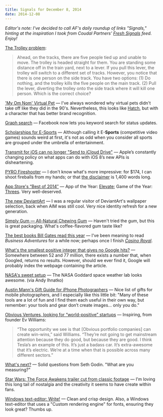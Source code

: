 ```yaml
---
title: Signals for December 8, 2014
date: 2014-12-08
---
```

_Editor's note: I've decided to call AF's daily roundup of links "Signals," hinting at the inspiration I took from Coudal Partners' [Fresh Signals](http://coudal.com/) feed. Enjoy!_

[The Trolley problem](http://en.wikipedia.org/wiki/Trolley_problem): 

> Ahead, on the tracks, there are five people tied up and unable to move. The trolley is headed straight for them. You are standing some distance off in the train yard, next to a lever. If you pull this lever, the trolley will switch to a different set of tracks. However, you notice that there is one person on the side track. You have two options: (1) Do nothing, and the trolley kills the five people on the main track. (2) Pull the lever, diverting the trolley onto the side track where it will kill one person. Which is the correct choice?

['My Om Nom' Virtual Pet](http://toucharcade.com/2014/12/08/my-om-nom-virtual-pet-coming-soon/) &mdash; I've always wondered why virtual pets didn't take off like they did in the 90's. Nevertheless, this looks like [Hatch](http://www.hatchpet.com/), but with a character that has better brand recognition. 

[Graph search](http://techcrunch.com/2014/12/08/facebook-keyword-search/) &mdash; Facebook now lets you keyword search for status updates.

[Scholarships for E-Sports](http://www.nytimes.com/2014/12/09/technology/esports-colleges-breeding-grounds-professional-gaming.html) &mdash; Although calling it E-**Sports** (competitive video games) sounds weird at first, it's not as odd when you consider all sports are grouped under the umbrella of entertainment. 

[Transmit for iOS can no longer "Send to iCloud Drive"](http://www.panic.com/blog/transmit-ios-1-1-1/) &mdash; Apple’s constantly changing policy on what apps can do with iOS 8’s new APIs is disheartening. 

[PYRO Fireshooter](http://www.ellusionist.com/pyro-handheld-fireshooter-by-adam-wilber.html) &mdash; I don't know what's more impressive: for $174, I can shoot fireballs from my hands; or that [the disclaimer](http://www.ellusionist.com/pyro-disclaimer) is 1,400 words long. 

[App Store's “Best of 2014″](http://www.macstories.net/news/apple-posts-best-of-2014-app-store-and-itunes-store-lists/) &mdash; App of the Year: [Elevate](https://itunes.apple.com/us/app/elevate-brain-training/id875063456?mt=8&uo=4&at=10ltSa); Game of the Year: [Threes](https://itunes.apple.com/us/app/threes!/id779157948?mt=8&uo=4&at=10ltSa). Very well-deserved. 

[The new DeviantArt](http://www.underconsideration.com/brandnew/archives/new_logo_and_identity_for_deviantart_by_moving_brands.php) &mdash; I was a regular visitor of DeviantArt's wallpaper selection, back when AIM was still cool. Very nice identity refresh for a new generation. 

[Simply Gum — All-Natural Chewing Gum](http://toolsandtoys.net/simply-gum-all-natural-chewing-gum/) &mdash; Haven't tried the gum, but this is great packaging. What's coffee-flavored gum taste like? 

[The best books Bill Gates read this year](http://www.gatesnotes.com/About-Bill-Gates/Best-Books-2014) &mdash; I've been meaning to read _Business Adventures_ for a while now; perhaps once I finish [_Casino Royal_](https://twitter.com/kyledreger/status/541785979204689920).

[What's the smallest positive integer that gives no Google hits?](http://godplaysdice.blogspot.com/2008/09/first-number-not-in-google.html) &mdash; Somewhere between 52 and 77 million, there exists a number that, when Googled, returns no results. However, should we ever find it, Google will probably index the webpage containing the article. 

[NASA's sweet setup](https://www.flickr.com/photos/andyi/15345308884/) &mdash; The NASA Goddard space weather lab looks awesome. (via Andy Ihnatko)

[Austin Mann's Gift Guide for iPhone Photographers](http://austinmann.com/trek/iphone-photographer-gadgets) &mdash; Nice list of gifts for mobile photographers, and I especially like this little bit: "Many of these tools are a lot of fun and I find them each useful in their own way, but remember: your tools and gear don’t create images... only you do."

[Obvious Ventures, looking for “world-positive” startups](http://recode.net/2014/12/08/ev-williams-obvious-ventures-looks-to-combine-profit-and-purpose/) &mdash; Inspiring, from founder Ev Williams: 

> “The opportunity we see is that [Obvious portfolio companies] can create win-wins,” said Williams. “They’re not going to get mainstream attention because they do good, but because they are good. I think Tesla’s an example of this. It’s just a badass car. It’s extra-awesome that it’s electric. We’re at a time when that is possible across many different sectors.”

[What's next?](http://sethgodin.typepad.com/seths_blog/2014/12/whats-next.html) &mdash; Solid questions from Seth Godin. "What are you measuring?"

[Star Wars: The Force Awakens trailer cut from classic footage](http://boingboing.net/2014/12/08/star-wars-the-force-awakens-t.html) &mdash; I'm loving this long tail of nostalgia and the creativity it seems to have create within fans. 

[Windows text-editor: Write!](http://wri.tt/) &mdash; Clean and crisp design. Also, a Windows text-editor that uses a "Custom rendering engine" for fonts, ensuring they look great? Thumbs up.  

